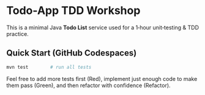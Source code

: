 # Todo-App TDD Workshop

This is a minimal Java **Todo List** service used for a 1‑hour unit‑testing & TDD practice.

## Quick Start (GitHub Codespaces)

```bash
mvn test        # run all tests
```

Feel free to add more tests first (Red), implement just enough code to make them pass (Green), and then refactor with confidence (Refactor).